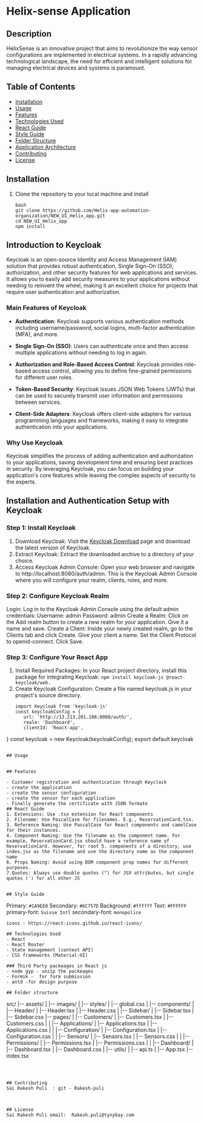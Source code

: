 # Helix-sense Application

## Description 

HelixSense is an innovative project that aims to revolutionize the way sensor configurations are implemented in electrical systems. In a rapidly advancing technological landscape, the need for efficient and intelligent solutions for managing electrical devices and systems is paramount.

## Table of Contents
- [Installation](#installation)
- [Usage](#Usage)
- [Features](#features)
- [Technologies Used](#technologies-used)
- [React Guide](#React-guide)
- [Style Guide](#Style-guide)
- [Folder Structure](#folder-structure)
- [Application Architecture](#application-architecture)
- [Contributing](#contributing)
- [License](#license)

## Installation 
1. Clone the repository to your local machine and install
   ```
   bash
   git clone https://github.com/Helix-app-automation-organization/NEW_UI_Helix_app.git
   cd NEW_UI_Helix_app
   npm install
   ```

 ## Introduction to Keycloak

Keycloak is an open-source Identity and Access Management (IAM) solution that provides robust authentication, Single Sign-On (SSO), authorization, and other security features for web applications and services. It allows you to easily add security measures to your applications without needing to reinvent the wheel, making it an excellent choice for projects that require user authentication and authorization.

### Main Features of Keycloak

- **Authentication**: Keycloak supports various authentication methods including username/password, social logins, multi-factor authentication (MFA), and more.

- **Single Sign-On (SSO)**: Users can authenticate once and then access multiple applications without needing to log in again.

- **Authorization and Role-Based Access Control**: Keycloak provides role-based access control, allowing you to define fine-grained permissions for different user roles.

- **Token-Based Security**: Keycloak issues JSON Web Tokens (JWTs) that can be used to securely transmit user information and permissions between services.

- **Client-Side Adapters**: Keycloak offers client-side adapters for various programming languages and frameworks, making it easy to integrate authentication into your applications.

### Why Use Keycloak

Keycloak simplifies the process of adding authentication and authorization to your applications, saving development time and ensuring best practices in security. By leveraging Keycloak, you can focus on building your application's core features while leaving the complex aspects of security to the experts.

## Installation and Authentication Setup with Keycloak
### Step 1: Install Keycloak
1. Download Keycloak: Visit the [Keycloak Download](https://www.keycloak.org/documentation.html) page and download the latest version of Keycloak.
2. Extract Keycloak: Extract the downloaded archive to a directory of your choice.
3. Access Keycloak Admin Console: Open your web browser and navigate to  http://localhost:8080/auth/admin. This is the Keycloak Admin Console where you will configure your realm, clients, roles, and more.


### Step 2: Configure Keycloak Realm
Login: Log in to the Keycloak Admin Console using the default admin credentials:
Username: admin
Password: admin
Create a Realm: Click on the Add realm button to create a new realm for your application. Give it a name and save.
Create a Client: Inside your newly created realm, go to the Clients tab and click Create.
Give your client a name.
Set the Client Protocol to openid-connect.
Click Save.

### Step 3: Configure Your React App
1. Install Required Packages: In your React project directory, install this package for integrating Keycloak:
``` npm install keycloak-js @react-keycloak/web. ```
2. Create Keycloak Configuration: Create a file named keycloak.js in your project's source directory.
   ```
   import Keycloak from 'keycloak-js'
   const keycloakConfig = {
      url: 'http://13.213.201.186:8080/auth/',
      realm: 'Dashboard',
      clientId: 'React-app',
} 
const keycloak = new Keycloak(keycloakConfig);
export default keycloak 
```

## Usage


## Features

- Customer registration and authentication through Keyclock
- create the application 
- create the sensor configuration 
- create the sensor for each application
- Finally generate the certificate with JSON formate
## React Guide
1. Extensions: Use .tsx extension for React components
2. Filename: Use PascalCase for filenames. E.g., ReservationCard.tsx.
3. Reference Naming: Use PascalCase for React components and camelCase for their instances.
4. Component Naming: Use the filename as the component name. For example, ReservationCard.jsx should have a reference name of ReservationCard. However, for root 5. components of a directory, use index.jsx as the filename and use the directory name as the component name
6. Props Naming: Avoid using DOM component prop names for different purposes.
7.Quotes: Always use double quotes (") for JSX attributes, but single quotes (') for all other JS


## Style Guide 
```
Primary: `#1A9EE0`
Secondary: `#6C757D`
Background: `#ffffff`
Text: `#FFFFFF`
primary-font: `Suisse Intl`
secondary-font: `monopolice`
```
icons : https://react-icons.github.io/react-icons/

## Technologies Used
- React
- React Router
- State management (context API)
- CSS frameworks (Material-UI)

### Third Party packeages in React js
- node gyp - unzip the packeages 
- Formik -  for form submission
- antd -for design purpose

## Folder structure   
```
  src/
|-- assets/
|   |-- images/
|   |-- styles/
|       |-- global.css
|
|-- components/
|   |-- Header/
|       |-- Header.tsx
|       |-- Header.css
|   |-- Sidebar/
|       |-- Sidebar.tsx
|       |-- Sidebar.css
|--  pages/
|     |-- Customers/
|        |-- Customers.tsx
|        |-- Customers.css
|
|    |-- Applications/
|        |-- Applications.tsx
|        |-- Applications.css
|
|    |-- Configuration/
|        |-- Configuration.tsx
|        |-- Configuration.css
|
|    |-- Sensors/
|        |-- Sensors.tsx
|        |-- Sensors.css
|
|    |-- Permissions/
|        |-- Permissions.tsx
|        |-- Permissions.css
|
|    |-- Dashboard/
|        |-- Dashboard.tsx
|        |-- Dashboard.css
|
|-- utils/
|   |-- api.ts
|
|-- App.tsx
|-- index.tsx
  ```



## Contributing
Sai Rakesh Puli  : git - Rakesh-puli

 

## License
Sai Rakesh Puli email:  Rakesh.puli@tynybay.com
